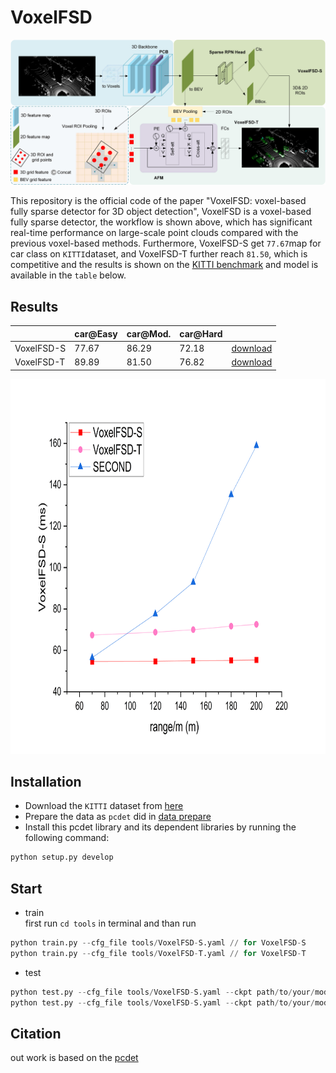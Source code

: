 # VoxelFSD
![“Fig. 1 pipeline of VoxxelFSD“](pic/model.jpg)

This repository is the official code of the paper "VoxelFSD: voxel-based fully sparse detector for 3D object detection", VoxelFSD is a voxel-based fully sparse detector, the workflow is shown above, which has significant real-time performance on large-scale point clouds compared with the previous voxel-based methods. Furthermore, VoxelFSD-S get `77.67`map for car class on `KITTI`dataset, and VoxelFSD-T further reach `81.50`, which is competitive and the results is shown on the [KITTI benchmark](https://www.cvlibs.net/datasets/kitti/eval_object.php?obj_benchmark=3d) and model is available in the `table` below. 

## Results
||car@Easy|car@Mod.|car@Hard||
|---|---|---|---|---|
|VoxelFSD-S|77.67|86.29|72.18|[download](https://pan.baidu.com/s/1PuTBm4rSQ6HvkrzgEdO4sg?pwd=1234)|
|VoxelFSD-T|89.89|81.50|76.82|[download](https://pan.baidu.com/s/14hwOdXIwMWpOy7eg6dKdOQ?pwd=1234)|

<div style="text-align:left;">
    <img src="pic/time.png" alt="Image" width="800" height="600">
</div>


## Installation
* Download the `KITTI` dataset from [here](https://www.cvlibs.net/datasets/kitti/eval_object.php?obj_benchmark=3d)
* Prepare the data as `pcdet` did in [data prepare](https://github.com/open-mmlab/OpenPCDet/blob/master/docs/GETTING_STARTED.md)
* Install this pcdet library and its dependent libraries by running the following command:
```python
python setup.py develop
```

## Start
* train<br>
first run  `cd tools` in terminal and than run
```python
python train.py --cfg_file tools/VoxelFSD-S.yaml // for VoxelFSD-S
python train.py --cfg_file tools/VoxelFSD-T.yaml // for VoxelFSD-T
```
* test<br>
```python
python test.py --cfg_file tools/VoxelFSD-S.yaml --ckpt path/to/your/model // for VoxelFSD-S
python test.py --cfg_file tools/VoxelFSD-S.yaml --ckpt path/to/your/model // for VoxelFSD-T
```
## Citation
out work is based on the [pcdet](https://github.com/open-mmlab/OpenPCDet?tab=readme-ov-file)
